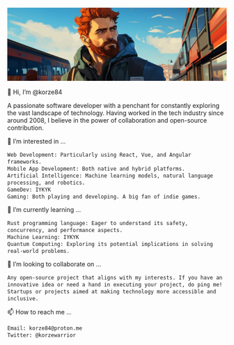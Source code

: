 ![Banner Image](./1500x500.jpg?raw=true)

👋 Hi, I’m @korze84

A passionate software developer with a penchant for constantly exploring the vast landscape of technology. Having worked in the tech industry since around 2008, I believe in the power of collaboration and open-source contribution.

👀 I’m interested in ...

    Web Development: Particularly using React, Vue, and Angular frameworks.
    Mobile App Development: Both native and hybrid platforms.
    Artificial Intelligence: Machine learning models, natural language processing, and robotics.
    GameDev: IYKYK
    Gaming: Both playing and developing. A big fan of indie games.

🌱 I’m currently learning ...

    Rust programming language: Eager to understand its safety, concurrency, and performance aspects.
    Machine Learning: IYKYK
    Quantum Computing: Exploring its potential implications in solving real-world problems.

💞️ I’m looking to collaborate on ...

    Any open-source project that aligns with my interests. If you have an innovative idea or need a hand in executing your project, do ping me!
    Startups or projects aimed at making technology more accessible and inclusive.

📫 How to reach me ...

    Email: korze84@proton.me
    Twitter: @korzewarrior
